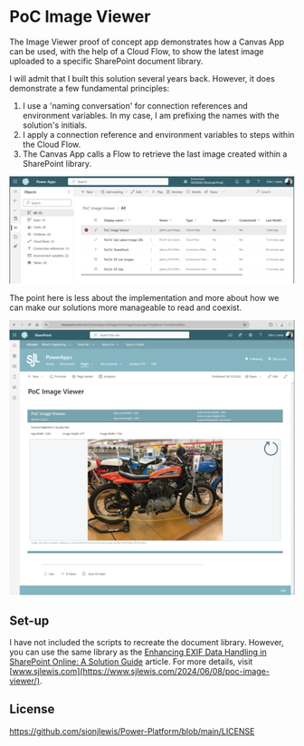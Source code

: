 # PoC Image Viewer

The Image Viewer proof of concept app demonstrates how a Canvas App can be used, with the help of a Cloud Flow, to show the latest image uploaded to a specific SharePoint document library.

I will admit that I built this solution several years back. However, it does demonstrate a few fundamental principles:

1. I use a 'naming conversation' for connection references and environment variables. In my case, I am prefixing the names with the solution's initials.
2. I apply a connection reference and environment variables to steps within the Cloud Flow.
3. The Canvas App calls a Flow to retrieve the last image created within a SharePoint library.

![Solution-Overview](https://github.com/sionjlewis/Power-Platform/blob/main/PoC-Image-Viewer/Assets/PoC-Image-Viewer-Solution-Overview.PNG)

The point here is less about the implementation and more about how we can make our solutions more manageable to read and coexist.

![Enhanced-PowerApps-Webpart](https://github.com/sionjlewis/Power-Platform/blob/main/PoC-Image-Viewer/Assets/PoC-Image-Viewer-And-Enhanced-PowerApps-Webpart.PNG)

## Set-up

I have not included the scripts to recreate the document library. However, you can use the same library as the [Enhancing EXIF Data Handling in SharePoint Online: A Solution Guide](https://www.sjlewis.com/2023/09/22/enhancing-exif-data-handling-in-sharepoint-online-a-solution-guide/) article. For more details, visit [www.sjlewis.com](https://www.sjlewis.com/2024/06/08/poc-image-viewer/).

## License

https://github.com/sionjlewis/Power-Platform/blob/main/LICENSE
